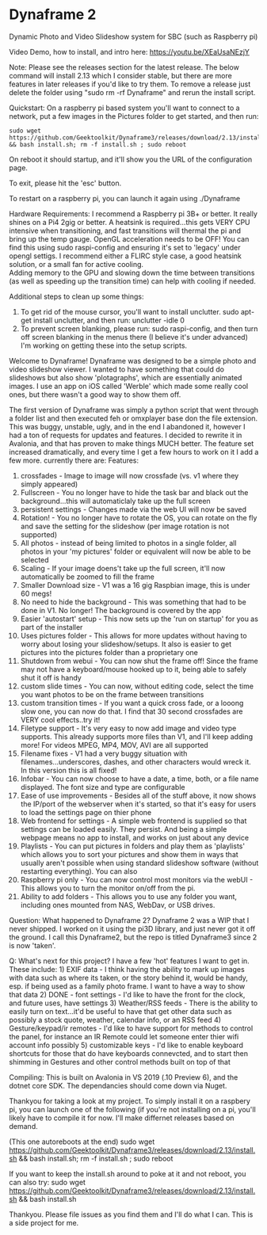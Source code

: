 # Dynaframe 2
Dynamic Photo and Video Slideshow system for SBC (such as Raspberry pi)

Video Demo, how to install, and intro here: https://youtu.be/XEaUsaNEzjY

Note: Please see the releases section for the latest release. The below command will install 2.13 which I consider stable, but there are more features in later releases if you'd like to try them. To remove a release just delete the folder using "sudo rm -rf Dynaframe" and rerun the install script.

Quickstart: On a raspberry pi based system you'll want to connect to a network, put a few images in the Pictures folder to get started, and then run:

    sudo wget https://github.com/Geektoolkit/Dynaframe3/releases/download/2.13/install.sh && bash install.sh; rm -f install.sh ; sudo reboot
    
On reboot it should startup, and it'll show you the URL of the configuration page.

To exit, please hit the 'esc' button.  

To restart on a raspberry pi, you can launch it again using ./Dynaframe 

Hardware Requirements:
I recommend a Raspberry pi 3B+ or better. It really shines on a Pi4 2gig or better.
A heatsink is required...this gets VERY CPU intensive when transitioning, and fast transitions will thermal the pi and bring up the temp gauge.
OpenGL acceleration needs to be OFF! You can find this using sudo raspi-config and ensuring it's set to 'legacy' under opengl settigs.
I recommend either a FLIRC style case, a good heatsink solution, or a small fan for active cooling.  
Adding memory to the GPU and slowing down the time between transitions (as well as speeding up the transition time) can help with cooling if needed.

Additional steps to clean up some things:
1) To get rid of the mouse cursor, you'll want to install unclutter.  sudo apt-get install unclutter, and then run: unclutter -idle 0
2) To prevent screen blanking, please run: sudo raspi-config, and then turn off screen blanking in the menus there (I believe it's under advanced)
I'm working on getting these into the setup scripts.

Welcome to Dynaframe!  Dynaframe was designed to be a simple photo and video slideshow viewer.  I wanted to have something that could do slideshows but also show 'plotagraphs', which are essentially animated images.  I use an app on iOS called 'Werble' which made some really cool ones, but there wasn't a good way to show them off.

The first version of Dynaframe was simply a python script that went through a folder list and then executed feh or omxplayer base don the file extension.  This was buggy, unstable, ugly, and in the end I abandoned it, however I had a ton of requests for updates and features. I decided to rewrite it in Avalonia, and that has proven to make things MUCH better.  The feature set increased dramatically, and every time I get a few hours to work on it I add a few more.  currently there are:
Features:
1) crossfades - Image to image will now crossfade (vs. v1 where they simply appeared)
2) Fullscreen - You no longer have to hide the task bar and black out the background...this will automaticlaly take up the full screen
3) persistent settings - Changes made via the web UI will now be saved
4) Rotation! - You no longer have to rotate the OS, you can rotate on the fly and save the setting for the slideshow (per image rotation is not supported)
5) All photos - instead of being limited to photos in a single folder, all photos in your 'my pictures' folder or equivalent will now be able to be selected
6) Scaling - If your image doens't take up the full screen, it'll now automatically be zoomed to fill the frame
7) Smaller Download size - V1 was a 16 gig Raspbian image, this is under 60 megs!
8) No need to hide the background - This was something that had to be done in V1. No longer! The background is covered by the app
9) Easier 'autostart' setup - This now sets up the 'run on startup' for you as part of the installer
10) Uses pictures folder - This allows for more updates without having to worry about losing your slideshow/setups. It also is easier to get pictures into the pictures folder than a proprietary one
11) Shutdown from webui - You can now shut the frame off! Since the frame may not have a keyboard/mouse hooked up to it, being able to safely shut it off is handy
12) custom slide times - You can now, without editing code, select the time you want photos to be on the frame between transitions
13) custom transition times - If you want a quick cross fade, or a looong slow one, you can now do that.  I find that 30 second crossfades are VERY cool effects..try it!
14) Filetype support - It's very easy to now add image and video type supports. This already supports more files than V1, and I'll keep adding more! For videos MPEG, MP4, MOV, AVI are all supported
15) Filename fixes - V1 had a very buggy situation with filenames...underscores, dashes, and other characters would wreck it.  In this version this is all fixed!
16) Infobar - You can now choose to have a date, a time, both, or a file name displayed. The font size and type are configurable
17) Ease of use improvements - Besides all of the stuff above, it now shows the IP/port of the webserver when it's started, so that it's easy for users to load the settings page on thier phone
18) Web frontend for settings - A simple web frontend is supplied so that settings can be loaded easily. They persist.  And being a simple webpage means no app to install, and works on just about any device
19) Playlists - You can put pictures in folders and play them as 'playlists' which allows you to sort your pictures and show them in ways that usually aren't possible when using standard slideshow software (without restarting everything). You can also 
20) Raspberry pi only - You can now control most monitors via the webUI - This allows you to turn the monitor on/off from the pi.
21) Ability to add folders - This allows you to use any folder you want, including ones mounted from NAS, WebDav, or USB drives. 


Question: What happened to Dynaframe 2? 
  Dynaframe 2 was a WIP that I never shipped. I worked on it using the pi3D library, and just never got it off the ground. I call this Dynaframe2, but the repo is titled Dynaframe3 since 2 is now 'taken'.
  
  Q: What's next for this project?
    I have a few 'hot' features I want to get in.  These include:
    1) EXIF data - I think having the ability to mark up images with data such as where its taken, or the story behind it, would be handy, esp. if being used as a family photo frame.  I want to have a way to show that data
    2) DONE - font settings - I'd like to have the front for the clock, and future uses, have settings
    3) Weather/RSS feeds - There is the ability to easily turn on text...it'd be useful to have that get other data such as possibly a stock quote, weather, calendar info, or an RSS feed
    4) Gesture/keypad/ir remotes - I'd like to have support for methods to control the panel, for instance an IR Remote could let someone enter thier wifi account info possibly
    5) customizable keys - I'd like to enable keyboard shortcuts for those that do have keyboards connevcted, and to start then shimming in Gestures and other control methods built on top of that
 
 
 Compiling:
   This is built on Avalonia in VS 2019 (.10 Preview 6), and the dotnet core SDK.  The dependancies should come down via Nuget.
 
 Thankyou for taking a look at my project. To simply install it on a raspbery pi, you can launch one of the following (if you're not installing on a pi, you'll likely have to compile it for now. I'll make differnet releases based on demand.

(This one autoreboots at the end)
sudo wget https://github.com/Geektoolkit/Dynaframe3/releases/download/2.13/install.sh && bash install.sh; rm -f install.sh ; sudo reboot

If you want to keep the install.sh around to poke at it and not reboot, you can also try:
sudo wget https://github.com/Geektoolkit/Dynaframe3/releases/download/2.13/install.sh && bash install.sh

Thankyou. Please file issues as you find them and I'll do what I can. This is a side project for me.


